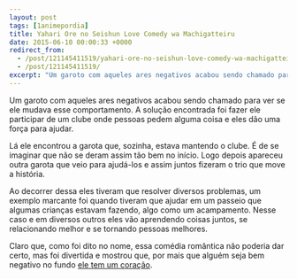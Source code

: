 ```yaml
---
layout: post
tags: [1animepordia]
title: Yahari Ore no Seishun Love Comedy wa Machigatteiru
date: 2015-06-10 00:00:33 +0000
redirect_from:
  - /post/121145411519/yahari-ore-no-seishun-love-comedy-wa-machigatteiru/
  - /post/121145411519/
excerpt: "Um garoto com aqueles ares negativos acabou sendo chamado para ver se ele mudava esse comportamento. A solução encontrada foi fazer ele participar de um clube onde pessoas pedem alguma coisa e eles dão uma força para ajudar."
---
```


Um garoto com aqueles ares negativos acabou sendo chamado para ver se
ele mudava esse comportamento. A solução encontrada foi fazer ele
participar de um clube onde pessoas pedem alguma coisa e eles dão uma
força para ajudar.

Lá ele encontrou a garota que, sozinha, estava mantendo o clube. É de se
imaginar que não se deram assim tão bem no início. Logo depois apareceu
outra garota que veio para ajudá-los e assim juntos fizeram o trio que
move a história.

Ao decorrer dessa eles tiveram que resolver diversos problemas, um
exemplo marcante foi quando tiveram que ajudar em um passeio que algumas
crianças estavam fazendo, algo como um acampamento. Nesse caso e em
diversos outros eles vão aprendendo coisas juntos, se relacionando
melhor e se tornando pessoas melhores.

Claro que, como foi dito no nome, essa comédia romântica não poderia dar
certo, mas foi divertida e mostrou que, por mais que alguém seja bem
negativo no fundo [ele tem um
coração](https://www.youtube.com/watch?v=QF2I1x0NLPI).


